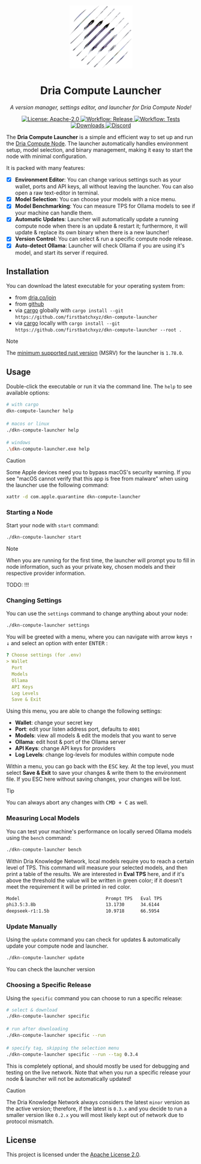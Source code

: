 <p align="center">
  <img src="https://raw.githubusercontent.com/firstbatchxyz/.github/refs/heads/master/branding/dria-logo-square.svg" alt="logo" width="168">
</p>

<p align="center">
  <h1 align="center">
    Dria Compute Launcher
  </h1>
  <p align="center">
    <i>A version manager, settings editor, and launcher for Dria Compute Node!</i>
  </p>
</p>

<p align="center">
    <a href="https://opensource.org/license/apache-2-0" target="_blank">
        <img alt="License: Apache-2.0" src="https://img.shields.io/badge/license-Apache%202.0-7CB9E8.svg">
    </a>
    <a href="./.github/workflows/release.yml" target="_blank">
        <img alt="Workflow: Release" src="https://github.com/firstbatchxyz/dkn-compute-launcher/actions/workflows/release.yml/badge.svg?branch=master">
    </a>
    <a href="./.github/workflows/tests.yml" target="_blank">
        <img alt="Workflow: Tests" src="https://github.com/firstbatchxyz/dkn-compute-launcher/actions/workflows/tests.yml/badge.svg?branch=master">
    </a>
        <a href="./" target="_blank">
        <img alt="Downloads" src="https://img.shields.io/github/downloads/firstbatchxyz/dkn-compute-launcher/total?logo=github&logoColor=%23F2FFEE&color=%2332C754">
    </a>
    <a href="https://discord.gg/dria" target="_blank">
        <img alt="Discord" src="https://dcbadge.vercel.app/api/server/dria?style=flat">
    </a>
</p>

The **Dria Compute Launcher** is a simple and efficient way to set up and run the [Dria Compute Node](https://github.com/firstbatchxyz/dkn-compute-node). The launcher automatically handles environment setup, model selection, and binary management, making it easy to start the node with minimal configuration.

It is packed with many features:

- [x] **Environment Editor**: You can change various settings such as your wallet, ports and API keys, all without leaving the launcher. You can also open a raw text-editor in terminal.
- [x] **Model Selection**: You can choose your models with a nice menu.
- [x] **Model Benchmarking**: You can measure TPS for Ollama models to see if your machine can handle them.
- [x] **Automatic Updates**: Launcher will automatically update a running compute node when there is an update & restart it; furthermore, it will update & replace its own binary when there is a new launcher!
- [x] **Version Control**: You can select & run a specific compute node release.
- [x] **Auto-detect Ollama**: Launcher will check Ollama if you are using it's model, and start its server if required.

## Installation

You can download the latest executable for your operating system from:

- from [dria.co/join](https://dria.co/join)
- from [github](https://github.com/firstbatchxyz/dkn-compute-launcher/releases)
- via [cargo](https://www.rust-lang.org/) globally with `cargo install --git https://github.com/firstbatchxyz/dkn-compute-launcher`
- via [cargo]() locally with `cargo install --git https://github.com/firstbatchxyz/dkn-compute-launcher --root .`

> [!NOTE]
>
> The [minimum supported rust version](https://github.com/foresterre/cargo-msrv) (MSRV) for the launcher is `1.78.0`.

## Usage

Double-click the executable or run it via the command line. The `help` to see available options:

```sh
# with cargo
dkn-compute-launcher help

# macos or linux
./dkn-compute-launcher help

# windows
.\dkn-compute-launcher.exe help
```

> [!CAUTION]
>
> Some Apple devices need you to bypass macOS's security warning. If you see "macOS cannot verify that this app is free from malware" when using the launcher use the following command:
>
> ```sh
> xattr -d com.apple.quarantine dkn-compute-launcher
> ```

### Starting a Node

Start your node with `start` command:

```sh
./dkn-compute-launcher start
```

> [!NOTE]
>
> When you are running for the first time, the launcher will prompt you to fill in
> node information, such as your private key, chosen models and their respective provider information.

TODO: !!!

### Changing Settings

You can use the `settings` command to change anything about your node:

```sh
./dkn-compute-launcher settings
```

You will be greeted with a menu, where you can navigate with arrow keys <kbd>↑</kbd> <kbd>↓</kbd> and select an option with enter <kbd>ENTER</kbd> :

```yaml
? Choose settings (for .env)
> Wallet
  Port
  Models
  Ollama
  API Keys
  Log Levels
  Save & Exit
```

Using this menu, you are able to change the following settings:

- **Wallet**: change your secret key
- **Port**: edit your listen address port, defaults to `4001`
- **Models**: view all models & edit the models that you want to serve
- **Ollama**: edit host & port of the Ollama server
- **API Keys**: change API keys for providers
- **Log Levels**: change log-levels for modules within compute node

Within a menu, you can go back with the <kbd>ESC</kbd> key. At the top level, you must select **Save & Exit** to save your changes & write them to the environment file. If you ESC here without saving changes, your changes will be lost.

> [!TIP]
>
> You can always abort any changes with <kbd>CMD + C</kbd> as well.

### Measuring Local Models

You can test your machine's performance on locally served Ollama models using the `bench` command:

```sh
./dkn-compute-launcher bench
```

Within Dria Knowledge Network, local models require you to reach a certain level of TPS. This command will measure your selected models, and then print a table of the results. We are interested in **Eval TPS** here, and if it's above the threshold the value will be written in green color; if it doesn't meet the requirement it will be printed in red color.

```sh
Model                                Prompt TPS   Eval TPS
phi3.5:3.8b                          13.1730      34.6144
deepseek-r1:1.5b                     10.9718      66.5954
```

### Update Manually

Using the `update` command you can check for updates & automatically update your compute node and launcher.

```sh
./dkn-compute-launcher update
```

You can check the launcher version

### Choosing a Specific Release

Using the `specific` command you can choose to run a specific release:

```sh
# select & download
./dkn-compute-launcher specific

# run after downloading
./dkn-compute-launcher specific --run

# specify tag, skipping the selection menu
./dkn-compute-launcher specific --run --tag 0.3.4
```

This is completely optional, and should mostly be used for debugging and testing on the live network. Note that when you run a specific release your node & launcher will not be automatically updated!

> [!CAUTION]
>
> The Dria Knowledge Network always considers the latest `minor` version as the active version; therefore, if the latest is `0.3.x` and you decide to run a smaller version like `0.2.x` you will most likely kept out of network due to protocol mismatch.

## License

This project is licensed under the [Apache License 2.0](https://opensource.org/license/Apache-2.0).
